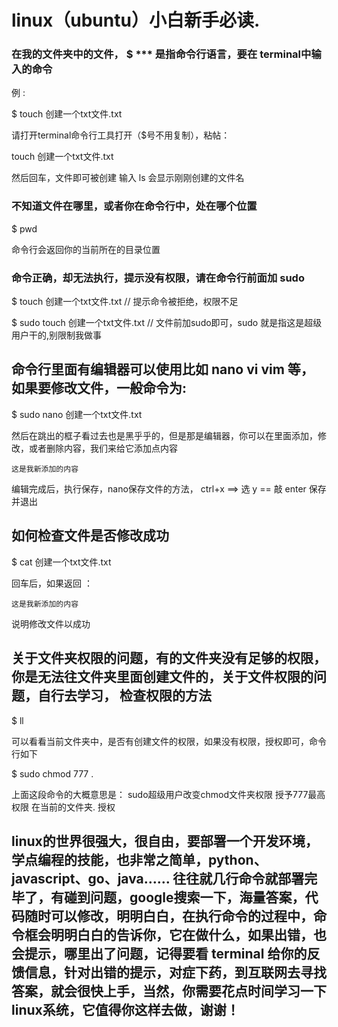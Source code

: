 # linux（ubuntu）小白新手必读.

### 在我的文件夹中的文件， $ *** 是指命令行语言，要在 terminal中输入的命令

例 :

$ touch 创建一个txt文件.txt

请打开terminal命令行工具打开（$号不用复制），粘帖：

touch 创建一个txt文件.txt

然后回车，文件即可被创建 输入 ls 会显示刚刚创建的文件名

### 不知道文件在哪里，或者你在命令行中，处在哪个位置

$ pwd 

命令行会返回你的当前所在的目录位置

### 命令正确，却无法执行，提示没有权限，请在命令行前面加 sudo

$ touch 创建一个txt文件.txt  // 提示命令被拒绝，权限不足

$ sudo touch 创建一个txt文件.txt  // 文件前加sudo即可，sudo 就是指这是超级用户干的,别限制我做事

## 命令行里面有编辑器可以使用比如 nano vi vim 等， 如果要修改文件，一般命令为:

$ sudo nano 创建一个txt文件.txt

然后在跳出的框子看过去也是黑乎乎的，但是那是编辑器，你可以在里面添加，修改，或者删除内容，我们来给它添加点内容

```
这是我新添加的内容

```

编辑完成后，执行保存，nano保存文件的方法， ctrl+x ==>  选 y == 敲 enter 保存并退出

## 如何检查文件是否修改成功

$ cat 创建一个txt文件.txt

回车后，如果返回 ：

```
这是我新添加的内容

```
说明修改文件以成功


## 关于文件夹权限的问题，有的文件夹没有足够的权限，你是无法往文件夹里面创建文件的，关于文件权限的问题，自行去学习， 检查权限的方法  

$ ll

可以看看当前文件夹中，是否有创建文件的权限，如果没有权限，授权即可，命令行如下

$ sudo chmod 777 .   

上面这段命令的大概意思是： sudo超级用户改变chmod文件夹权限 授予777最高权限 在当前的文件夹. 授权



## linux的世界很强大，很自由，要部署一个开发环境，学点编程的技能，也非常之简单，python、javascript、go、java…… 往往就几行命令就部署完毕了，有碰到问题，google搜索一下，海量答案，代码随时可以修改，明明白白，在执行命令的过程中，命令框会明明白白的告诉你，它在做什么，如果出错，也会提示，哪里出了问题，记得要看 terminal 给你的反馈信息，针对出错的提示，对症下药，到互联网去寻找答案，就会很快上手，当然，你需要花点时间学习一下linux系统，它值得你这样去做，谢谢！

